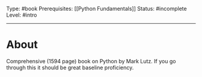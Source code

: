 Type: #book
Prerequisites: [[Python Fundamentals]]
Status: #incomplete 
Level: #intro 

----
# About

Comprehensive (1594 page) book on Python by Mark Lutz. If you go through this it should be great baseline proficiency.